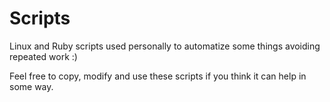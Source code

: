 Scripts
=======

Linux and Ruby scripts used personally to automatize some things avoiding repeated work :)

Feel free to copy, modify and use these scripts if you think it can help in some way.
